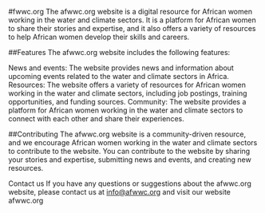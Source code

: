 #fwwc.org
The afwwc.org website is a digital resource for African women working in the water and climate sectors. It is a platform for African women to share their stories and expertise, and it also offers a variety of resources to help African women develop their skills and careers.

##Features
The afwwc.org website includes the following features:

News and events: The website provides news and information about upcoming events related to the water and climate sectors in Africa. Resources: The website offers a variety of resources for African women working in the water and climate sectors, including job postings, training opportunities, and funding sources. Community: The website provides a platform for African women working in the water and climate sectors to connect with each other and share their experiences.

##Contributing
The afwwc.org website is a community-driven resource, and we encourage African women working in the water and climate sectors to contribute to the website. You can contribute to the website by sharing your stories and expertise, submitting news and events, and creating new resources.

Contact us
If you have any questions or suggestions about the afwwc.org website, please contact us at info@afwwc.org and visit our website afwwc.org
